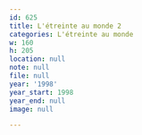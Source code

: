 ```yaml
---
id: 625
title: L'étreinte au monde 2
categories: L'étreinte au monde
w: 160
h: 205
location: null
note: null
file: null
year: '1998'
year_start: 1998
year_end: null
image: null

---
```

